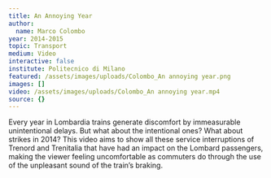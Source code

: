 ```yaml
---
title: An Annoying Year
author:
  name: Marco Colombo
year: 2014-2015
topic: Transport
medium: Video
interactive: false
institute: Politecnico di Milano
featured: /assets/images/uploads/Colombo_An annoying year.png
images: []
video: /assets/images/uploads/Colombo_An annoying year.mp4
source: {}
---
```

Every year in Lombardia trains generate discomfort by immeasurable unintentional delays. But what about the intentional ones? What about strikes in 2014? This video aims to show all these service interruptions of Trenord and Trenitalia that have had an impact on the Lombard passengers, making the viewer feeling uncomfortable as commuters do through the use of the unpleasant sound of the train’s braking.
